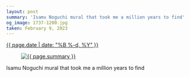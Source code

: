 ```yaml
---
layout: post
summary: 'Isamu Noguchi mural that took me a million years to find'
og_image: 1737-1280.jpg
taken: February 9, 2023
---
```


<div class="post">
 <time>
  <a href="/1737">
   {{ page.date | date: "%B %-d, %Y" }}
  </a>
 </time>
 <a href="/1737">
  <figure data-taken="2/9/2023">
   <img alt="{{ page.summary }}" sizes="(min-width: 700px) 50vw, calc(100vw - 2rem)" src="{{ site.assets_url }}/1737-640.jpg" srcset="{{ site.assets_url }}/1737-320.jpg 320w, {{ site.assets_url }}/1737-640.jpg 640w, {{ site.assets_url }}/1737-960.jpg 960w, {{ site.assets_url }}/1737-1280.jpg 1280w"/>
  </figure>
 </a>
 <span>
  Isamu Noguchi mural that took me a million years to find
 </span>
</div>
